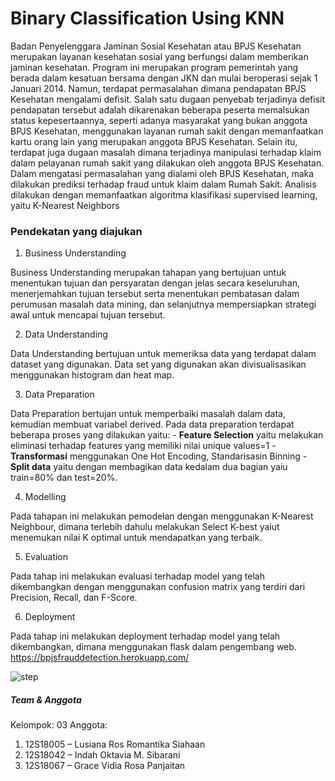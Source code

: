 # Binary Classification Using KNN

Badan Penyelenggara Jaminan Sosial Kesehatan atau BPJS Kesehatan merupakan layanan kesehatan sosial yang berfungsi dalam memberikan jaminan kesehatan. Program ini merupakan program pemerintah yang berada dalam kesatuan bersama dengan JKN dan mulai beroperasi sejak 1 Januari 2014. Namun, terdapat permasalahan dimana pendapatan BPJS Kesehatan mengalami defisit. Salah satu dugaan penyebab terjadinya defisit pendapatan tersebut adalah dikarenakan beberapa peserta  memalsukan status kepesertaannya, seperti adanya masyarakat yang bukan anggota BPJS Kesehatan, menggunakan layanan rumah sakit dengan memanfaatkan kartu orang lain yang merupakan anggota BPJS Kesehatan. Selain itu, terdapat juga dugaan masalah dimana terjadinya manipulasi terhadap klaim dalam pelayanan rumah sakit yang dilakukan oleh anggota BPJS Kesehatan. Dalam mengatasi permasalahan yang dialami oleh BPJS Kesehatan, maka dilakukan prediksi terhadap fraud untuk klaim dalam Rumah Sakit. Analisis dilakukan dengan memanfaatkan algoritma klasifikasi supervised learning, yaitu K-Nearest Neighbors

### Pendekatan yang diajukan
1. Business Understanding

Business Understanding merupakan tahapan yang bertujuan untuk menentukan tujuan dan persyaratan dengan jelas secara keseluruhan, menerjemahkan tujuan tersebut serta menentukan pembatasan dalam perumusan masalah data mining, dan selanjutnya mempersiapkan strategi awal untuk mencapai tujuan tersebut.

2. Data Understanding 

Data Understanding bertujuan untuk memeriksa data yang terdapat dalam dataset yang digunakan. Data set yang digunakan akan divisualisasikan menggunakan histogram dan  heat map.

3. Data Preparation 

Data Preparation bertujan untuk memperbaiki masalah dalam data, kemudian membuat variabel derived. Pada data preparation terdapat beberapa proses yang dilakukan yaitu:
    - **Feature Selection** yaitu melakukan eliminasi terhadap features yang memiliki nilai unique values=1
    - **Transformasi** menggunakan One Hot Encoding, Standarisasin Binning
    - **Split data** yaitu dengan membagikan data kedalam dua bagian yaiu train=80% dan test=20%.

4. Modelling

Pada tahapan ini melakukan pemodelan dengan menggunakan K-Nearest Neighbour, dimana terlebih dahulu melakukan Select K-best yaiut menemukan nilai K optimal untuk mendapatkan yang terbaik.

5. Evaluation

Pada tahap ini melakukan evaluasi terhadap model yang telah dikembangkan dengan menggunakan confusion matrix yang terdiri dari Precision, Recall, dan F-Score.

6. Deployment

Pada tahap ini melakukan deployment terhadap model yang telah dikembangkan, dimana menggunakan flask dalam pengembang web. https://bpjsfrauddetection.herokuapp.com/

![step](https://user-images.githubusercontent.com/60679474/145212565-bcba5f03-e253-4d15-b9c0-3e7a7b7ae980.png)


##### Team & Anggota
Kelompok: 03
Anggota:
1. 12S18005 – Lusiana Ros Romantika Siahaan
2. 12S18042 – Indah Oktavia M. Sibarani
3. 12S18067 – Grace Vidia Rosa Panjaitan
